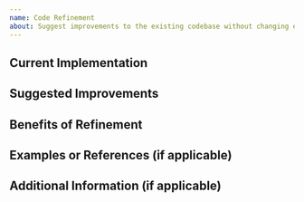 ```yaml
---
name: Code Refinement
about: Suggest improvements to the existing codebase without changing external behavior of the application
---
```


## Current Implementation
<!-- Describe the existing code or design that needs refinement. What are the issues? -->

## Suggested Improvements
<!-- Explain the suggested refinements. How will they enhance readability, maintainability, or performance? -->

## Benefits of Refinement
<!-- Why should this change be made? List the benefits (e.g., improved performance, cleaner code, easier maintenance). -->

## Examples or References (if applicable)
<!-- Provide examples, references, or key steps required for this refinement. This helps contributors and reviewers understand the approach. -->

## Additional Information (if applicable)
<!-- Any extra details, concerns, or notes about this refinement. -->